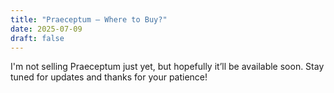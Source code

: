 ```yaml
---
title: "Praeceptum — Where to Buy?"
date: 2025-07-09
draft: false
---
```


I'm not selling Praeceptum just yet, but hopefully it’ll be available soon. Stay tuned for updates and thanks for your patience!
